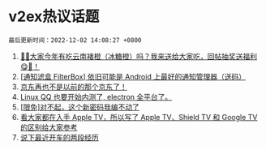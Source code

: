 # v2ex热议话题

`最后更新时间：2022-12-02 14:08:27 +0800`

1. [🍊🍊大家今年有吃云南褚橙（冰糖橙）吗？我来送给大家吃，回帖抽奖送福利😋🧺！](https://www.v2ex.com/t/899506)
1. [[通知滤盒 FilterBox] 依旧可能是 Android 上最好的通知管理器（送码）](https://www.v2ex.com/t/899452)
1. [京东再也不是以前的那个京东了！](https://www.v2ex.com/t/899515)
1. [Linux QQ 也要开始内测了, electron 全平台了。](https://www.v2ex.com/t/899343)
1. [[限免]对不起，这个新密码我编不动了](https://www.v2ex.com/t/899512)
1. [看大家都在入手 Apple TV，所以写了 Apple TV、Shield TV 和 Google TV 的区别给大家参考](https://www.v2ex.com/t/899399)
1. [说下最近开车的两段经历](https://www.v2ex.com/t/899513)

